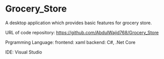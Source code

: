 # Grocery_Store
A desktop application which provides basic features for grocery store.

URL of code repository: https://github.com/AbdulWajid768/Grocery_Store

Prgramming Language: 
  frontend: xaml 
  backend: C#, .Net Core

IDE: Visual Studio
